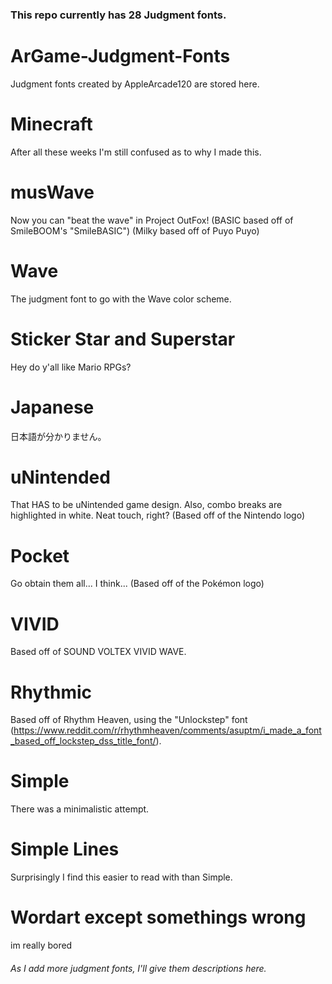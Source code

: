 ### This repo currently has 28 Judgment fonts.

# ArGame-Judgment-Fonts
Judgment fonts created by AppleArcade120 are stored here.

# Minecraft
After all these weeks I'm still confused as to why I made this.

# musWave
Now you can "beat the wave" in Project OutFox!
(BASIC based off of SmileBOOM's "SmileBASIC")
(Milky based off of Puyo Puyo)

# Wave
The judgment font to go with the Wave color scheme.

# Sticker Star and Superstar
Hey do y'all like Mario RPGs?

# Japanese
日本語が分かりません。

# uNintended
That HAS to be uNintended game design. Also, combo breaks are highlighted in white. Neat touch, right? (Based off of the Nintendo logo)

# Pocket
Go obtain them all... I think... (Based off of the Pokémon logo)

# VIVID
Based off of SOUND VOLTEX VIVID WAVE.

# Rhythmic
Based off of Rhythm Heaven, using the "Unlockstep" font (https://www.reddit.com/r/rhythmheaven/comments/asuptm/i_made_a_font_based_off_lockstep_dss_title_font/).

# Simple
There was a minimalistic attempt.

# Simple Lines
Surprisingly I find this easier to read with than Simple.

# Wordart except somethings wrong
im really bored

###### As I add more judgment fonts, I'll give them descriptions here.
